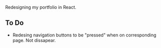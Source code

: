 Redesigning my portfolio in React.

## To Do
- Redesing navigation buttons to be "pressed" when on corresponding page. Not dissapear.